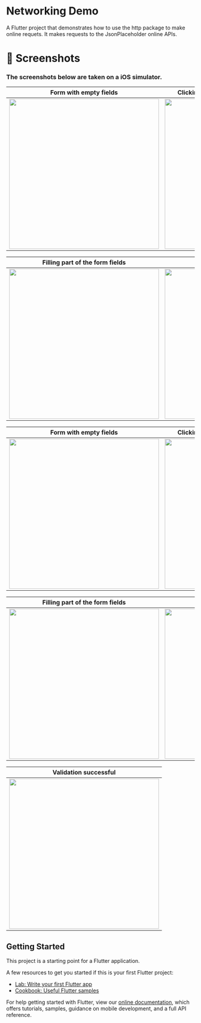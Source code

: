 # Networking Demo

A Flutter project that demonstrates how to use the http package to make online requets.
It makes requests to the JsonPlaceholder online APIs.

# 📸 Screenshots

### The screenshots below are taken on a iOS simulator.

| Form with empty fields                                           | Clicking the login button with empty fields                                         |
| ------------------------------------------- | ----------------------------------------- |
| <img src="screenshots/1.png" width="400"> | <img src="screenshots/2.png" width="400"> |


|  Filling part of the form fields                                           | Filling part of the form fields                                         |
| ------------------------------------------- | ----------------------------------------- |
| <img src="screenshots/3.png" width="400"> | <img src="screenshots/4.png" width="400"> |

| Form with empty fields                                           | Clicking the login button with empty fields                                         |
| ------------------------------------------- | ----------------------------------------- |
| <img src="screenshots/1.png" width="400"> | <img src="screenshots/2.png" width="400"> |


|  Filling part of the form fields                                           | Filling part of the form fields                                         |
| ------------------------------------------- | ----------------------------------------- |
| <img src="screenshots/3.png" width="400"> | <img src="screenshots/4.png" width="400"> |


| Validation successful                                 |
| ------------------------------------------- | 
| <img src="screenshots/5.png" width="400"> | 

## Getting Started

This project is a starting point for a Flutter application.

A few resources to get you started if this is your first Flutter project:

- [Lab: Write your first Flutter app](https://flutter.dev/docs/get-started/codelab)
- [Cookbook: Useful Flutter samples](https://flutter.dev/docs/cookbook)

For help getting started with Flutter, view our
[online documentation](https://flutter.dev/docs), which offers tutorials,
samples, guidance on mobile development, and a full API reference.
